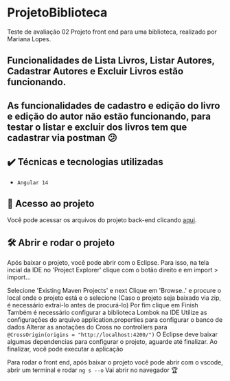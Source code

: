 # ProjetoBiblioteca

Teste de avaliação 02 
Projeto front end para uma biblioteca, realizado por Mariana Lopes.

## Funcionalidades de Lista Livros, Listar Autores, Cadastrar Autores e Excluir Livros estão funcionando.
## As funcionalidades de cadastro e edição do livro e edição do autor não estão funcionando, para testar o listar e excluir dos livros tem que cadastrar via postman 😕

## ✔️ Técnicas e tecnologias utilizadas

- ``Angular 14``


## 📁 Acesso ao projeto

Você pode acessar os arquivos do projeto back-end clicando [aqui](https://github.com/aceleragep/biblioteca.git).

## 🛠️ Abrir e rodar o projeto

Após baixar o projeto, você pode abrir com o Eclipse. Para isso, na tela incial da IDE no 'Project Explorer' clique com o botão direito e em import > import...

Selecione 'Existing Maven Projects' e next
Clique em 'Browse..' e procure o local onde o projeto está e o selecione (Caso o projeto seja baixado via zip, é necessário extraí-lo antes de procurá-lo)
Por fim clique em Finish
Também é necessário configurar a biblioteca Lombok na IDE
Utilize as configurações do arquivo application.properties para configurar o banco de dados
Alterar as anotações do Cross no controllers para ``@CrossOrigin(origins = "http://localhost:4200/")``
O Eclipse deve baixar algumas dependencias para configurar o projeto, aguarde até finalizar. Ao finalizar, você pode executar a aplicação

Para rodar o front end, após baixar o projeto você pode abrir com o vscode, abrir um terminal e rodar ``ng s --o``
Vai abrir no navegador 🏆
